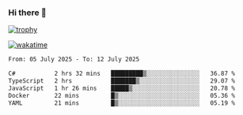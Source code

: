 ### Hi there 👋

[![trophy](https://github-profile-trophy.vercel.app/?username=cxnky&theme=dracula)](https://github.com/ryo-ma/github-profile-trophy)

[![wakatime](https://wakatime.com/badge/user/1c39c599-5497-41b9-a5be-2c4676e7fd23.svg)](https://wakatime.com/@1c39c599-5497-41b9-a5be-2c4676e7fd23)
<!--START_SECTION:waka-->

```txt
From: 05 July 2025 - To: 12 July 2025

C#           2 hrs 32 mins   █████████▒░░░░░░░░░░░░░░░   36.87 %
TypeScript   2 hrs           ███████▒░░░░░░░░░░░░░░░░░   29.07 %
JavaScript   1 hr 26 mins    █████▒░░░░░░░░░░░░░░░░░░░   20.78 %
Docker       22 mins         █▒░░░░░░░░░░░░░░░░░░░░░░░   05.36 %
YAML         21 mins         █▒░░░░░░░░░░░░░░░░░░░░░░░   05.19 %
```

<!--END_SECTION:waka-->
